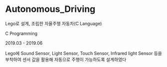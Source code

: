 # Autonomous_Driving
Lego로 설계, 조립한 자율주행 자동차(C Language)  

C Programming  

2019.03 - 2019.06  

Lego에 Sound Sensor, Light Sensor, Touch Sensor, Infrared light Sensor 등을 부착하여 센서 값을 활용해 자동으로 주행이 가능하도록 설계하였다
